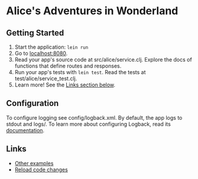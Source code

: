 # Alice's Adventures in Wonderland

## Getting Started

1. Start the application: `lein run`
2. Go to [localhost:8080](http://localhost:8080/).
3. Read your app's source code at src/alice/service.clj. Explore the docs of functions
   that define routes and responses.
4. Run your app's tests with `lein test`. Read the tests at test/alice/service_test.clj.
5. Learn more! See the [Links section below](#links).

## Configuration

To configure logging see config/logback.xml. By default, the app logs to stdout and logs/.
To learn more about configuring Logback, read its [documentation](http://logback.qos.ch/documentation.html).

## Links
* [Other examples](https://github.com/pedestal/samples)
* [Reload code changes](https://github.com/pedestal/pedestal/issues/290#issuecomment-64120375)

